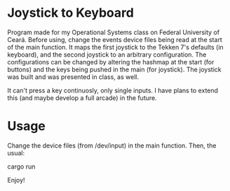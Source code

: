 # Joystick to Keyboard

Program made for my Operational Systems class on Federal University of Ceará.
Before using, change the events device files being read at the start of the main function.
It maps the first joystick to the Tekken 7's defaults (in keyboard), and the second joystick to an arbitrary configuration. The configurations can be changed by altering the hashmap at the start (for buttons) and the keys being pushed in the main (for joystick). The joystick was built and was presented in class, as well.

It can't press a key continuosly, only single inputs.
I have plans to extend this (and maybe develop a full arcade) in the future.

# Usage

Change the device files (from /dev/input) in the main function. Then, the usual:

cargo run

Enjoy!
